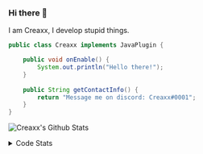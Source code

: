 ### Hi there 👋

I am Creaxx, I develop stupid things. 

```java
public class Creaxx implements JavaPlugin {

    public void onEnable() {
        System.out.println("Hello there!");
    }
    
    public String getContactInfo() {
        return "Message me on discord: Creaxx#0001";
    }
}
```

![Creaxx's Github Stats](https://github-readme-stats.vercel.app/api?username=CreaxxOG&show_icons=true&theme=dark&count_private=true)

<details>
  <summary>Code Stats</summary>

<!--START_SECTION:waka-->
![Code Time](http://img.shields.io/badge/Code%20Time-948%20hrs%2048%20mins-blue)

![Lines of code](https://img.shields.io/badge/From%20Hello%20World%20I%27ve%20Written-2%20Thousand%20lines%20of%20code-blue)

**🐱 My GitHub Data** 

> 🏆 713 Contributions in the Year 2022
 > 
> 📦 231.4 kB Used in GitHub's Storage 
 > 
> 🚫 Not Opted to Hire
 > 
> 📜 3 Public Repositories 
 > 
> 🔑 3 Private Repositories  
 > 
**I'm an Early 🐤** 

```text
🌞 Morning    20 commits     █░░░░░░░░░░░░░░░░░░░░░░░░   4.13% 
🌆 Daytime    223 commits    ███████████░░░░░░░░░░░░░░   46.07% 
🌃 Evening    225 commits    ███████████░░░░░░░░░░░░░░   46.49% 
🌙 Night      16 commits     ░░░░░░░░░░░░░░░░░░░░░░░░░   3.31%

```
📅 **I'm Most Productive on Sunday** 

```text
Monday       66 commits     ███░░░░░░░░░░░░░░░░░░░░░░   13.64% 
Tuesday      64 commits     ███░░░░░░░░░░░░░░░░░░░░░░   13.22% 
Wednesday    84 commits     ████░░░░░░░░░░░░░░░░░░░░░   17.36% 
Thursday     58 commits     ███░░░░░░░░░░░░░░░░░░░░░░   11.98% 
Friday       62 commits     ███░░░░░░░░░░░░░░░░░░░░░░   12.81% 
Saturday     65 commits     ███░░░░░░░░░░░░░░░░░░░░░░   13.43% 
Sunday       85 commits     ████░░░░░░░░░░░░░░░░░░░░░   17.56%

```


📊 **This Week I Spent My Time On** 

```text
💬 Programming Languages: 
Java                     16 hrs 26 mins      ███████████████████████░░   94.9% 
XML                      34 mins             ░░░░░░░░░░░░░░░░░░░░░░░░░   3.36% 
GitIgnore file           8 mins              ░░░░░░░░░░░░░░░░░░░░░░░░░   0.79% 
YAML                     5 mins              ░░░░░░░░░░░░░░░░░░░░░░░░░   0.56% 
Kotlin                   3 mins              ░░░░░░░░░░░░░░░░░░░░░░░░░   0.35%

🔥 Editors: 
IntelliJ                 17 hrs 19 mins      █████████████████████████   100.0%

```

**I Mostly Code in Java** 

```text
Java                     8 repos             ████████████████░░░░░░░░░   66.67% 
Kotlin                   3 repos             ██████░░░░░░░░░░░░░░░░░░░   25.0% 
EJS                      1 repo              ██░░░░░░░░░░░░░░░░░░░░░░░   8.33%

```



 Last Updated on 29/10/2022 06:31:29 UTC
<!--END_SECTION:waka-->
</details>
